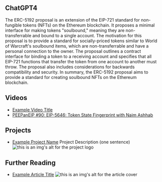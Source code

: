 ## ChatGPT4

The ERC-5192 proposal is an extension of the EIP-721 standard for non-fungible tokens (NFTs) on the Ethereum blockchain. It proposes a minimal interface for making tokens "soulbound," meaning they are non-transferrable and bound to a single account. The motivation for this proposal is to provide a standard for socially-priced tokens similar to World of Warcraft's soulbound items, which are non-transferrable and have a personal connection to the owner. The proposal outlines a contract interface for binding a token to a receiving account and specifies that all EIP-721 functions that transfer the token from one account to another must throw. The proposal also includes considerations for backwards compatibility and security. In summary, the ERC-5192 proposal aims to provide a standard for creating soulbound NFTs on the Ethereum blockchain.

## Videos

- [Example Video Title](https://www.youtube.com/watch?v=TDGq4aeevgY)
- [PEEPanEIP #90: EIP-5646: Token State Fingerprint with Naim Ashhab](https://www.youtube.com/watch?v=bb9exDj5CVk&list=PL4cwHXAawZxqu0PKKyMzG_3BJV_xZTi1F&index=23)

## Projects

- [Example Project Name](https://xxxx.xxx/xxxxx) Project Description (one sentence) ![this is an img's alt for the project logo](https://xxxx.xxx/project-logo.xxx)

## Further Reading

- [Example Article Title](https://xxxx.xxx/xxxxx) ![this is an img's alt for the article cover](https://xxxx.xxx/article-cover.xxx)
